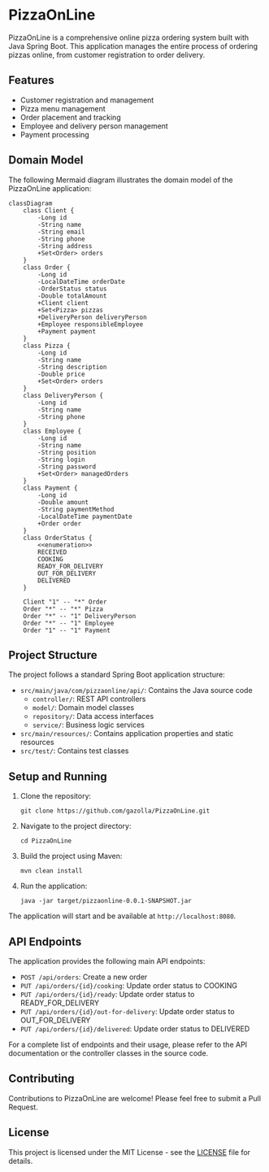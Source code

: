 # PizzaOnLine

PizzaOnLine is a comprehensive online pizza ordering system built with Java Spring Boot. This application manages the entire process of ordering pizzas online, from customer registration to order delivery.

## Features

- Customer registration and management
- Pizza menu management
- Order placement and tracking
- Employee and delivery person management
- Payment processing

## Domain Model

The following Mermaid diagram illustrates the domain model of the PizzaOnLine application:

```mermaid
classDiagram
    class Client {
        -Long id
        -String name
        -String email
        -String phone
        -String address
        +Set<Order> orders
    }
    class Order {
        -Long id
        -LocalDateTime orderDate
        -OrderStatus status
        -Double totalAmount
        +Client client
        +Set<Pizza> pizzas
        +DeliveryPerson deliveryPerson
        +Employee responsibleEmployee
        +Payment payment
    }
    class Pizza {
        -Long id
        -String name
        -String description
        -Double price
        +Set<Order> orders
    }
    class DeliveryPerson {
        -Long id
        -String name
        -String phone
    }
    class Employee {
        -Long id
        -String name
        -String position
        -String login
        -String password
        +Set<Order> managedOrders
    }
    class Payment {
        -Long id
        -Double amount
        -String paymentMethod
        -LocalDateTime paymentDate
        +Order order
    }
    class OrderStatus {
        <<enumeration>>
        RECEIVED
        COOKING
        READY_FOR_DELIVERY
        OUT_FOR_DELIVERY
        DELIVERED
    }

    Client "1" -- "*" Order
    Order "*" -- "*" Pizza
    Order "*" -- "1" DeliveryPerson
    Order "*" -- "1" Employee
    Order "1" -- "1" Payment
```

## Project Structure

The project follows a standard Spring Boot application structure:

- `src/main/java/com/pizzaonline/api/`: Contains the Java source code
  - `controller/`: REST API controllers
  - `model/`: Domain model classes
  - `repository/`: Data access interfaces
  - `service/`: Business logic services
- `src/main/resources/`: Contains application properties and static resources
- `src/test/`: Contains test classes

## Setup and Running

1. Clone the repository:
   ```
   git clone https://github.com/gazolla/PizzaOnLine.git
   ```

2. Navigate to the project directory:
   ```
   cd PizzaOnLine
   ```

3. Build the project using Maven:
   ```
   mvn clean install
   ```

4. Run the application:
   ```
   java -jar target/pizzaonline-0.0.1-SNAPSHOT.jar
   ```

The application will start and be available at `http://localhost:8080`.

## API Endpoints

The application provides the following main API endpoints:

- `POST /api/orders`: Create a new order
- `PUT /api/orders/{id}/cooking`: Update order status to COOKING
- `PUT /api/orders/{id}/ready`: Update order status to READY_FOR_DELIVERY
- `PUT /api/orders/{id}/out-for-delivery`: Update order status to OUT_FOR_DELIVERY
- `PUT /api/orders/{id}/delivered`: Update order status to DELIVERED

For a complete list of endpoints and their usage, please refer to the API documentation or the controller classes in the source code.

## Contributing

Contributions to PizzaOnLine are welcome! Please feel free to submit a Pull Request.

## License

This project is licensed under the MIT License - see the [LICENSE](LICENSE) file for details.